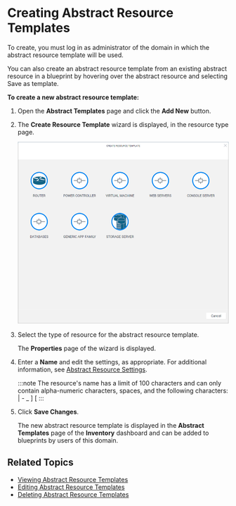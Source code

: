 # Creating Abstract Resource Templates

To create, you must log in as administrator of the domain in which the abstract resource template will be used.

You can also create an abstract resource template from an existing abstract resource in a blueprint by hovering over the abstract resource and selecting Save as template.

**To create a new abstract resource template:**

1. Open the **Abstract Templates** page and click the **Add New** button.
    
2. The **Create Resource Template** wizard is displayed, in the resource type page.
    
    ![](/Images/CloudShell-Portal/Lab-Management/Working-with-the-Inventory/CreateResourceTemplate.png)
    
3. Select the type of resource for the abstract resource template.
    
    The **Properties** page of the wizard is displayed.
    
4. Enter a **Name** and edit the settings, as appropriate. For additional information, see [Abstract Resource Settings](../create-abstract-template/abstract-resource-settings.md).
    
    :::note
    The resource's name has a limit of 100 characters and can only contain alpha-numeric characters, spaces, and the following characters: | - \_ \] \[
    :::
    
5. Click **Save Changes**.
    
    The new abstract resource template is displayed in the **Abstract Templates** page of the **Inventory** dashboard and can be added to blueprints by users of this domain.
    

## Related Topics

- [Viewing Abstract Resource Templates](../create-abstract-template/index.md)
- [Editing Abstract Resource Templates](../editing-abstract-templates.md)
- [Deleting Abstract Resource Templates](../deleting-abstract-templates.md)